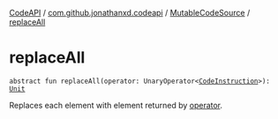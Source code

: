[CodeAPI](../../index.md) / [com.github.jonathanxd.codeapi](../index.md) / [MutableCodeSource](index.md) / [replaceAll](.)

# replaceAll

`abstract fun replaceAll(operator: UnaryOperator<`[`CodeInstruction`](../-code-instruction.md)`>): `[`Unit`](https://kotlinlang.org/api/latest/jvm/stdlib/kotlin/-unit/index.html)

Replaces each element with element returned by [operator](replace-all.md#com.github.jonathanxd.codeapi.MutableCodeSource$replaceAll(java.util.function.UnaryOperator((com.github.jonathanxd.codeapi.CodeInstruction)))/operator).

